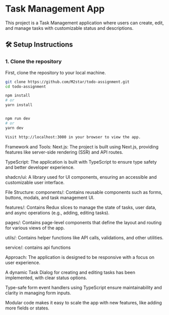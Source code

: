 # Task Management App

This project is a Task Management application where users can create, edit, and manage tasks with customizable status and descriptions.

## 🛠️ Setup Instructions

### 1. Clone the repository
First, clone the repository to your local machine.

```bash
git clone https://github.com/M2star/todo-assignment.git
cd todo-assignment

npm install
# or
yarn install


npm run dev
# or
yarn dev

Visit http://localhost:3000 in your browser to view the app.

```


Framework and Tools:
Next.js: The project is built using Next.js, providing features like server-side rendering (SSR) and API routes.

TypeScript: The application is built with TypeScript to ensure type safety and better developer experience.

shadcn/ui: A library used for UI components, ensuring an accessible and customizable user interface.


File Structure:
components/: Contains reusable components such as forms, buttons, modals, and task management UI.

features/: Contains Redux slices to manage the state of tasks, user data, and async operations (e.g., adding, editing tasks).

pages/: Contains page-level components that define the layout and routing for various views of the app.

utils/: Contains helper functions like API calls, validations, and other utilities.

service/: contains api functions 

Approach:
The application is designed to be responsive with a focus on user experience.

A dynamic Task Dialog for creating and editing tasks has been implemented, with clear status options.

Type-safe form event handlers using TypeScript ensure maintainability and clarity in managing form inputs.

Modular code makes it easy to scale the app with new features, like adding more fields or states.

